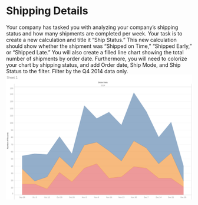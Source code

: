# Shipping Details
Your company has tasked you with analyzing your company’s shipping status and how many shipments are completed per week. Your task is to create a new calculation and title it “Ship Status.” This new calculation should show whether the shipment was “Shipped on Time,” “Shipped Early,” or “Shipped Late.” You will also create a filled line chart showing the total number of shipments by order date. Furthermore, you will need to colorize your chart by shipping status, and add Order date, Ship Mode, and Ship Status to the filter. Filter by the Q4 2014 data only.
![](Images/Shipping%20details.png)
